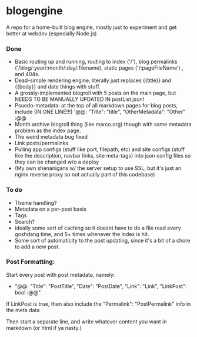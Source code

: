 # blogengine
A repo for a home-built blog engine, mostly just to experiment and get better at webdev (especially Node.js)


### Done

* Basic routing up and running, routing to index ('/'), blog permalinks ('/blog/:year/:month/:day/:filename), static pages ('/:pageFileName')
, and 404s.
* Dead-simple rendering engine, literally just replaces {{title}} and {{body}} and date things with stuff.
* A grossly-implemented blogroll with 5 posts on the main page, but NEEDS TO BE MANUALLY UPDATED IN postList.json!
* Psuedo-metadata: at the top of all markdown pages for blog posts, include (IN ONE LINE!!!) '@@: "Title": "title", "OtherMetadata": "Other" :@@
* Month archive blogroll thing (like marco.org) though with same metadata problem as the index page.
* The weird metadata bug fixed
* Link posts/permalinks
* Pulling app configs (stuff like port, filepath, etc) and site configs (stuff like the description, navbar links, site meta-tags) into json config files so they can be changed w/o a deploy
* (My own shenanigans w/ the server setup to use SSL, but it's just an nginx reverse proxy so not actually part of this codebase)


### To do

* Theme handling?
* Metadata on a per-post basis
* Tags
* Search?
* ideally some sort of caching so it doesnt have to do a file read every goshdang time, and 5+ times whenever the index is hit. 
* Some sort of automaticity to the post updating, since it's a bit of a chore to add a new post.

### Post Formatting:

Start every post with post metadata, namely: 

* "@@: "Title": "PostTitle", "Date": "PostDate", "Link": "Link", "LinkPost": bool :@@"

If LinkPost is true, then also include the "Permalink": "PostPermalink" info in the meta data

Then start a separate line, and write whatever content you want in markdown (or html if ya nasty.)

